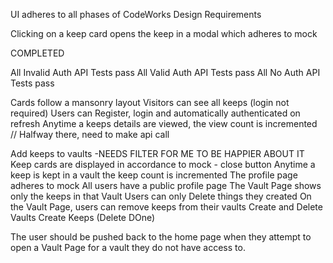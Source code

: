 



UI adheres to all phases of CodeWorks Design Requirements


Clicking on a keep card opens the keep in a modal which adheres to mock


COMPLETED

All Invalid Auth API Tests pass
All Valid Auth API Tests pass
All No Auth API Tests pass

Cards follow a mansonry layout
Visitors can see all keeps (login not required)
Users can Register, login and automatically authenticated on refresh
Anytime a keeps details are viewed, the view count is incremented // Halfway there, need to make api call

Add keeps to vaults -NEEDS FILTER FOR ME TO BE HAPPIER ABOUT IT
Keep cards are displayed in accordance to mock - close button
Anytime a keep is kept in a vault the keep count is incremented
The profile page adheres to mock
All users have a public profile page
The Vault Page shows only the keeps in that Vault
Users can only Delete things they created 
On the Vault Page, users can remove keeps from their vaults
Create and Delete Vaults
Create  Keeps (Delete DOne)

The user should be pushed back to the home page when they attempt to open a Vault Page for a vault they do not have access to.




















